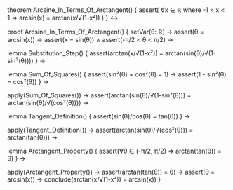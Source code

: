 theorem Arcsine_In_Terms_Of_Arctangent() {
  assert(
    ∀x ∈ ℝ where -1 < x < 1 ⇒
    arcsin(x) = arctan(x/√(1-x²))
  )
} ↔

proof Arcsine_In_Terms_Of_Arctangent() {
  setVar(θ: ℝ) →
  assert(θ = arcsin(x)) →
  assert(x = sin(θ)) ∧
  assert(-π/2 < θ < π/2) →
  
  lemma Substitution_Step() {
    assert(arctan(x/√(1-x²)) = arctan(sin(θ)/√(1-sin²(θ))))
  } →
  
  lemma Sum_Of_Squares() {
    assert(sin²(θ) + cos²(θ) = 1) →
    assert(1 - sin²(θ) = cos²(θ))
  } →
  
  apply(Sum_Of_Squares()) →
  assert(arctan(sin(θ)/√(1-sin²(θ))) = arctan(sin(θ)/√(cos²(θ)))) →
  
  lemma Tangent_Definition() {
    assert(sin(θ)/cos(θ) = tan(θ))
  } →
  
  apply(Tangent_Definition()) →
  assert(arctan(sin(θ)/√(cos²(θ))) = arctan(tan(θ))) →
  
  lemma Arctangent_Property() {
    assert(∀θ ∈ (-π/2, π/2) ⇒ arctan(tan(θ)) = θ)
  } →
  
  apply(Arctangent_Property()) →
  assert(arctan(tan(θ)) = θ) →
  assert(θ = arcsin(x)) →
  conclude(arctan(x/√(1-x²)) = arcsin(x))
}